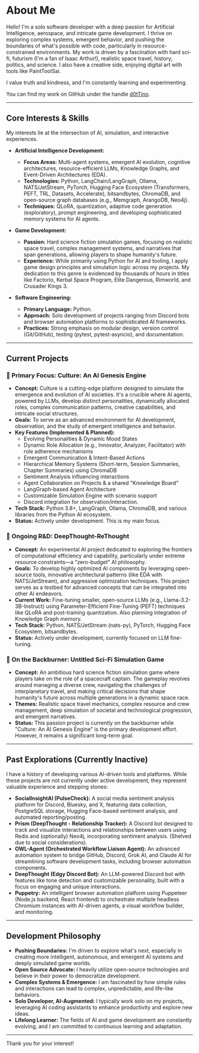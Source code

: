 # About Me

Hello! I'm a solo software developer with a deep passion for Artificial Intelligence, aerospace, and intricate game development. I thrive on exploring complex systems, emergent behavior, and pushing the boundaries of what's possible with code, particularly in resource-constrained environments. My work is driven by a fascination with hard sci-fi, futurism (I'm a fan of Isaac Arthur!), realistic space travel, history, politics, and science. I also have a creative side, enjoying digital art with tools like PaintToolSai.

I value truth and kindness, and I'm constantly learning and experimenting.

You can find my work on GitHub under the handle [d0tTino](https://github.com/d0tTino).

---

## Core Interests & Skills

My interests lie at the intersection of AI, simulation, and interactive experiences.

* **Artificial Intelligence Development:**
    * **Focus Areas:** Multi-agent systems, emergent AI evolution, cognitive architectures, resource-efficient LLMs, Knowledge Graphs, and Event-Driven Architectures (EDA).
    * **Technologies:** Python, LangChain/LangGraph, Ollama, NATS/JetStream, PyTorch, Hugging Face Ecosystem (Transformers, PEFT, TRL, Datasets, Accelerate), bitsandbytes, ChromaDB, and open-source graph databases (e.g., Memgraph, ArangoDB, Neo4j).
    * **Techniques:** QLoRA, quantization, adaptive code generation (exploratory), prompt engineering, and developing sophisticated memory systems for AI agents.

* **Game Development:**
    * **Passion:** Hard science fiction simulation games, focusing on realistic space travel, complex management systems, and narratives that span generations, allowing players to shape humanity's future.
    * **Experience:** While primarily using Python for AI and tooling, I apply game design principles and simulation logic across my projects. My dedication to this genre is evidenced by thousands of hours in titles like Factorio, Kerbal Space Program, Elite Dangerous, Rimworld, and Crusader Kings 3.

* **Software Engineering:**
    * **Primary Language:** Python.
    * **Approach:** Solo development of projects ranging from Discord bots and browser automation platforms to sophisticated AI frameworks.
    * **Practices:** Strong emphasis on modular design, version control (Git/GitHub), testing (pytest, pytest-asyncio), and documentation.

---

## Current Projects

### 🚩 Primary Focus: Culture: An AI Genesis Engine
* **Concept:** Culture is a cutting-edge platform designed to simulate the emergence and evolution of AI societies. It's a crucible where AI agents, powered by LLMs, develop distinct personalities, dynamically allocated roles, complex communication patterns, creative capabilities, and intricate social structures.
* **Goals:** To serve as an advanced environment for AI development, observation, and the study of emergent intelligence and behavior.
* **Key Features (Implemented & Planned):**
    * Evolving Personalities & Dynamic Mood States
    * Dynamic Role Allocation (e.g., Innovator, Analyzer, Facilitator) with role adherence mechanisms
    * Emergent Communication & Intent-Based Actions
    * Hierarchical Memory Systems (Short-term, Session Summaries, Chapter Summaries) using ChromaDB
    * Sentiment Analysis influencing interactions
    * Agent Collaboration on Projects & a shared "Knowledge Board"
    * LangGraph-based Agent Architecture
    * Customizable Simulation Engine with scenario support
    * Discord integration for observation/interaction.
* **Tech Stack:** Python 3.8+, LangGraph, Ollama, ChromaDB, and various libraries from the Python AI ecosystem.
* **Status:** Actively under development. This is my main focus.

### 🚀 Ongoing R&D: DeepThought-ReThought
* **Concept:** An experimental AI project dedicated to exploring the frontiers of computational efficiency and capability, particularly under extreme resource constraints—a "zero-budget" AI philosophy.
* **Goals:** To develop highly optimized AI components by leveraging open-source tools, innovative architectural patterns (like EDA with NATS/JetStream), and aggressive optimization techniques. This project serves as a testbed for advanced concepts that can be integrated into other AI endeavors.
* **Current Work:** Fine-tuning smaller, open-source LLMs (e.g., Llama-3.2-3B-Instruct) using Parameter-Efficient Fine-Tuning (PEFT) techniques like QLoRA and post-training quantization. Also planning integration of Knowledge Graph memory.
* **Tech Stack:** Python, NATS/JetStream (nats-py), PyTorch, Hugging Face Ecosystem, bitsandbytes.
* **Status:** Actively under development, currently focused on LLM fine-tuning.

### 🌌 On the Backburner: Untitled Sci-Fi Simulation Game
* **Concept:** An ambitious hard science fiction simulation game where players take on the role of a spacecraft captain. The gameplay revolves around managing a diverse crew, navigating the challenges of interplanetary travel, and making critical decisions that shape humanity's future across multiple generations in a dynamic space race.
* **Themes:** Realistic space travel mechanics, complex resource and crew management, deep simulation of societal and technological progression, and emergent narratives.
* **Status:** This passion project is currently on the backburner while "Culture: An AI Genesis Engine" is the primary development effort. However, it remains a significant long-term goal.

---

## Past Explorations (Currently Inactive)

I have a history of developing various AI-driven tools and platforms. While these projects are not currently under active development, they represent valuable experience and stepping stones:

* **SocialInsightAI (PulseCheck):** A social media sentiment analysis platform for Discord, Bluesky, and X, featuring data collection, PostgreSQL storage, Hugging Face-based sentiment analysis, and automated reporting/posting.
* **Prism (DeepThought - Relationship Tracker):** A Discord bot designed to track and visualize interactions and relationships between users using Redis and (optionally) Neo4j, incorporating sentiment analysis. (Shelved due to social considerations).
* **OWL-Agent (Orchestrated Workflow Liaison Agent):** An advanced automation system to bridge GitHub, Discord, Grok AI, and Claude AI for streamlining software development tasks, including browser automation components.
* **DeepThought (Edgy Discord Bot):** An LLM-powered Discord bot with features like tone detection and customizable personality, built with a focus on engaging and unique interactions.
* **Puppetry:** An intelligent browser automation platform using Puppeteer (Node.js backend, React frontend) to orchestrate multiple headless Chromium instances with AI-driven agents, a visual workflow builder, and monitoring.

---

## Development Philosophy

* **Pushing Boundaries:** I'm driven to explore what's next, especially in creating more intelligent, autonomous, and emergent AI systems and deeply simulated game worlds.
* **Open Source Advocate:** I heavily utilize open-source technologies and believe in their power to democratize development.
* **Complex Systems & Emergence:** I am fascinated by how simple rules and interactions can lead to complex, unpredictable, and life-like behaviors.
* **Solo Developer, AI-Augmented:** I typically work solo on my projects, leveraging AI coding assistants to enhance productivity and explore new ideas.
* **Lifelong Learner:** The fields of AI and game development are constantly evolving, and I am committed to continuous learning and adaptation.

---

Thank you for your interest!

